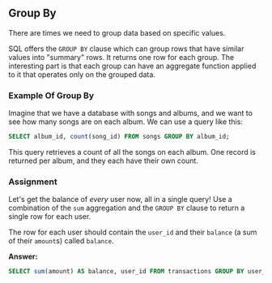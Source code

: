 ## Group By

There are times we need to group data based on specific values.

SQL offers the `GROUP BY` clause which can group rows that have similar values
into "summary" rows. It returns one row for each group. The interesting part is
that each group can have an aggregate function applied to it that operates only
on the grouped data.

### Example Of Group By

Imagine that we have a database with songs and albums, and we want to see how
many songs are on each album. We can use a query like this:

```sql
SELECT album_id, count(song_id) FROM songs GROUP BY album_id;
```

This query retrieves a count of all the songs on each album. One record is
returned per album, and they each have their own count.

### Assignment

Let's get the balance of <em>every</em> user now, all in a single query! Use a
combination of the `sum` aggregation and the `GROUP BY` clause to return a
single row for each user.

The row for each user should contain the `user_id` and their `balance` (a sum of
their `amount`s) called `balance`.

**Answer:**

```sql
SELECT sum(amount) AS balance, user_id FROM transactions GROUP BY user_id;
```
